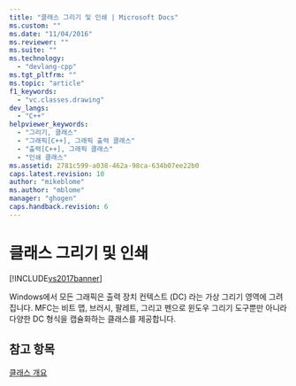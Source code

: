 ```yaml
---
title: "클래스 그리기 및 인쇄 | Microsoft Docs"
ms.custom: ""
ms.date: "11/04/2016"
ms.reviewer: ""
ms.suite: ""
ms.technology: 
  - "devlang-cpp"
ms.tgt_pltfrm: ""
ms.topic: "article"
f1_keywords: 
  - "vc.classes.drawing"
dev_langs: 
  - "C++"
helpviewer_keywords: 
  - "그리기, 클래스"
  - "그래픽[C++], 그래픽 출력 클래스"
  - "출력[C++], 그래픽 클래스"
  - "인쇄 클래스"
ms.assetid: 2781c599-a038-462a-98ca-634b07ee22b0
caps.latest.revision: 10
author: "mikeblome"
ms.author: "mblome"
manager: "ghogen"
caps.handback.revision: 6
---
```

# 클래스 그리기 및 인쇄
[!INCLUDE[vs2017banner](../assembler/inline/includes/vs2017banner.md)]

Windows에서 모든 그래픽은 출력 장치 컨텍스트 \(DC\) 라는 가상 그리기 영역에 그려집니다.  MFC는 비트 맵, 브러시, 팔레트, 그리고 펜으로 윈도우 그리기 도구뿐만 아니라 다양한 DC 형식을 캡슐화하는 클래스를 제공합니다.  
  
## 참고 항목  
 [클래스 개요](../mfc/class-library-overview.md)